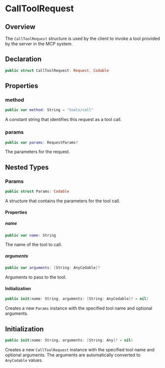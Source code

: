 # CallToolRequest

## Overview

The `CallToolRequest` structure is used by the client to invoke a tool provided by the server in the MCP system.

## Declaration

```swift
public struct CallToolRequest: Request, Codable
```

## Properties

### method

```swift
public var method: String = "tools/call"
```

A constant string that identifies this request as a tool call.

### params

```swift
public var params: RequestParams?
```

The parameters for the request.

## Nested Types

### Params

```swift
public struct Params: Codable
```

A structure that contains the parameters for the tool call.

#### Properties

##### name

```swift
public var name: String
```

The name of the tool to call.

##### arguments

```swift
public var arguments: [String: AnyCodable]?
```

Arguments to pass to the tool.

#### Initialization

```swift
public init(name: String, arguments: [String: AnyCodable]? = nil)
```

Creates a new `Params` instance with the specified tool name and optional arguments.

## Initialization

```swift
public init(name: String, arguments: [String: Any]? = nil)
```

Creates a new `CallToolRequest` instance with the specified tool name and optional arguments. The arguments are automatically converted to `AnyCodable` values.
